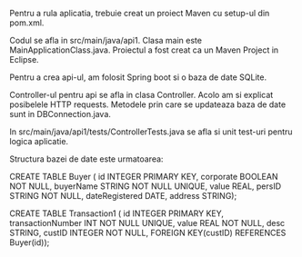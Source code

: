Pentru a rula aplicatia, trebuie creat un proiect Maven cu setup-ul din pom.xml.

Codul se afla in src/main/java/api1. Clasa main este MainApplicationClass.java.
Proiectul a fost creat ca un Maven Project in Eclipse.

Pentru a crea api-ul, am folosit Spring boot si o baza de date SQLite.

Controller-ul pentru api se afla in clasa Controller. Acolo am si explicat 
posibelele HTTP requests. 
Metodele prin care se updateaza baza de date sunt in DBConnection.java.

In src/main/java/api1/tests/ControllerTests.java se afla si unit test-uri pentru 
logica aplicatie.

Structura bazei de date este urmatoarea: 

CREATE TABLE Buyer (
	id INTEGER PRIMARY KEY,
	corporate BOOLEAN NOT NULL,
	buyerName STRING NOT NULL UNIQUE,
	value REAL,
	persID STRING NOT NULL,
	dateRegistered DATE,
	address STRING);

CREATE TABLE Transaction1 (
	id INTEGER PRIMARY KEY,
	transactionNumber INT NOT NULL UNIQUE, 
	value REAL NOT NULL,
	desc STRING,
	custID INTEGER NOT NULL,
 	FOREIGN KEY(custID) REFERENCES Buyer(id));


